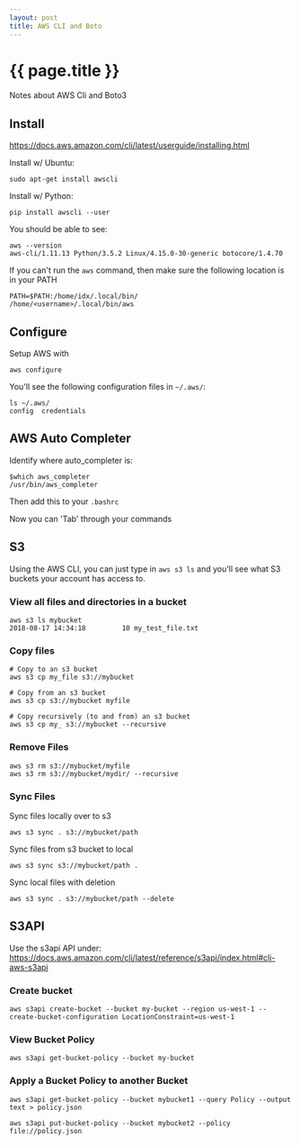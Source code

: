 ```yaml
---
layout: post
title: AWS CLI and Boto
---
```



# {{ page.title }}

Notes about AWS Cli and Boto3

## Install

https://docs.aws.amazon.com/cli/latest/userguide/installing.html

Install w/ Ubuntu:

    sudo apt-get install awscli

Install w/ Python:

    pip install awscli --user

You should be able to see:

    aws --version
    aws-cli/1.11.13 Python/3.5.2 Linux/4.15.0-30-generic botocore/1.4.70

If you can't run the `aws` command, then make sure the following location is in your PATH

    PATH=$PATH:/home/idx/.local/bin/
    /home/<username>/.local/bin/aws

## Configure

Setup AWS with

    aws configure

You'll see the following configuration files in `~/.aws/`:

    ls ~/.aws/
    config  credentials

## AWS Auto Completer

Identify where auto_completer is:

    $which aws_completer
    /usr/bin/aws_completer

Then add this to your `.bashrc`

Now you can 'Tab' through your commands

## S3

Using the AWS CLI, you can just type in `aws s3 ls` and you'll see what S3 buckets
your account has access to.

### View all files and directories in a bucket

    aws s3 ls mybucket
    2018-08-17 14:34:18         10 my_test_file.txt

### Copy files

    # Copy to an s3 bucket
    aws s3 cp my_file s3://mybucket

    # Copy from an s3 bucket
    aws s3 cp s3://mybucket myfile

    # Copy recursively (to and from) an s3 bucket
    aws s3 cp my_ s3://mybucket --recursive

### Remove Files

    aws s3 rm s3://mybucket/myfile
    aws s3 rm s3://mybucket/mydir/ --recursive

### Sync Files

Sync files locally over to s3

    aws s3 sync . s3://mybucket/path

Sync files from s3 bucket to local

    aws s3 sync s3://mybucket/path .

Sync local files with deletion

    aws s3 sync . s3://mybucket/path --delete

## S3API

Use the s3api API under:
https://docs.aws.amazon.com/cli/latest/reference/s3api/index.html#cli-aws-s3api

### Create bucket

    aws s3api create-bucket --bucket my-bucket --region us-west-1 --create-bucket-configuration LocationConstraint=us-west-1

### View Bucket Policy

    aws s3api get-bucket-policy --bucket my-bucket

### Apply a Bucket Policy to another Bucket

    aws s3api get-bucket-policy --bucket mybucket1 --query Policy --output text > policy.json

    aws s3api put-bucket-policy --bucket mybucket2 --policy file://policy.json


